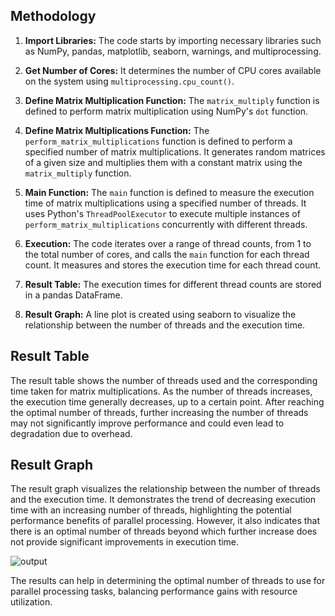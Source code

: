 ## Methodology

1. **Import Libraries:** The code starts by importing necessary libraries such as NumPy, pandas, matplotlib, seaborn, warnings, and multiprocessing.

2. **Get Number of Cores:** It determines the number of CPU cores available on the system using `multiprocessing.cpu_count()`.

3. **Define Matrix Multiplication Function:** The `matrix_multiply` function is defined to perform matrix multiplication using NumPy's `dot` function.

4. **Define Matrix Multiplications Function:** The `perform_matrix_multiplications` function is defined to perform a specified number of matrix multiplications. It generates random matrices of a given size and multiplies them with a constant matrix using the `matrix_multiply` function.

5. **Main Function:** The `main` function is defined to measure the execution time of matrix multiplications using a specified number of threads. It uses Python's `ThreadPoolExecutor` to execute multiple instances of `perform_matrix_multiplications` concurrently with different threads.

6. **Execution:** The code iterates over a range of thread counts, from 1 to the total number of cores, and calls the `main` function for each thread count. It measures and stores the execution time for each thread count.

7. **Result Table:** The execution times for different thread counts are stored in a pandas DataFrame.

8. **Result Graph:** A line plot is created using seaborn to visualize the relationship between the number of threads and the execution time.

## Result Table

The result table shows the number of threads used and the corresponding time taken for matrix multiplications. As the number of threads increases, the execution time generally decreases, up to a certain point. After reaching the optimal number of threads, further increasing the number of threads may not significantly improve performance and could even lead to degradation due to overhead.

## Result Graph

The result graph visualizes the relationship between the number of threads and the execution time. It demonstrates the trend of decreasing execution time with an increasing number of threads, highlighting the potential performance benefits of parallel processing. However, it also indicates that there is an optimal number of threads beyond which further increase does not provide significant improvements in execution time.

![output](https://github.com/Pulkit-Sanan/multithreading/assets/29424760/d2d4d8ab-4589-45c1-9712-fa14feafec1a)

The results can help in determining the optimal number of threads to use for parallel processing tasks, balancing performance gains with resource utilization.

